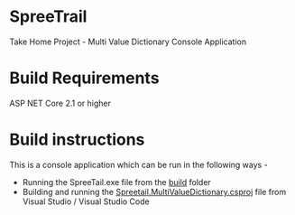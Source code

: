 # SpreeTrail
Take Home Project - Multi Value Dictionary Console Application

# Build Requirements 
ASP NET Core 2.1 or higher 

# Build instructions
This is a console application which can be run in the following ways - 
* Running the SpreeTail.exe file from the [build](bin/Release/netcoreapp2.1/win-x86) folder
* Building and running the [Spreetail.MultiValueDictionary.csproj](Spreetail.MultiValueDictionary.csproj) file from Visual Studio / Visual Studio Code

